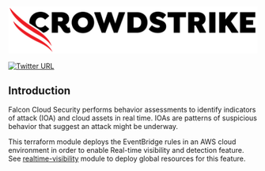 ![CrowdStrike Real-time Visibility and Detection rules terraform module](https://raw.githubusercontent.com/CrowdStrike/falconpy/main/docs/asset/cs-logo.png)

[![Twitter URL](https://img.shields.io/twitter/url?label=Follow%20%40CrowdStrike&style=social&url=https%3A%2F%2Ftwitter.com%2FCrowdStrike)](https://twitter.com/CrowdStrike)<br/>

## Introduction

Falcon Cloud Security performs behavior assessments to identify indicators of attack (IOA) and cloud assets in real time. IOAs are patterns of suspicious behavior that suggest an attack might be underway.

This terraform module deploys the EventBridge rules in an AWS cloud environment in order to enable Real-time visibility and detection feature. See [realtime-visibility](../realtime-visibility/README.md) module to deploy global resources for this feature.

